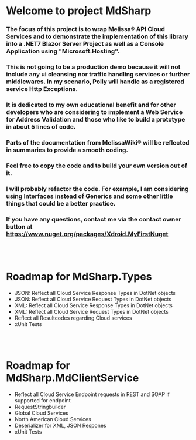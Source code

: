 # Welcome to project MdSharp

### The focus of this project is to wrap Melissa® API Cloud Services and to demonstrate the implementation of this library into a .NET7 Blazor Server Project as well as a Console Application using "Microsoft.Hosting".

### This is not going to be a production demo because it will not include any ui cleansing nor traffic handling services or further middlewares. In my scenario, Polly will handle as a registered service Http Exceptions.

### It is dedicated to my own educational benefit and for other developers who are considering to implement a Web Service for Address Validation and those who like to build a prototype in about 5 lines of code.

### Parts of the documentation from MelissaWiki® will be reflected in summaries to provide a smooth coding.

### Feel free to copy the code and to build your own version out of it.

### I will probably refactor the code. For example, I am considering using Interfaces instead of Generics and some other little things that could be a better practice.

### If you have any questions, contact me via the contact owner button at https://www.nuget.org/packages/Xdroid.MyFirstNuget
<br/>
<br/>

# Roadmap for MdSharp.Types
<ul>
    <li>JSON: Reflect all Cloud Service Response Types in DotNet objects</li>
    <li>JSON: Reflect all Cloud Service Request Types in DotNet objects</li>
    <li>XML:  Reflect all Cloud Service Response Types in DotNet objects</li>
    <li>XML:  Reflect all Cloud Service Request Types in DotNet objects</li>
    <li>Reflect all Resultcodes regarding Cloud services</li>
    <li>xUnit Tests</li>
</ul>
<br/>
<br/>

# Roadmap for MdSharp.MdClientService
<ul>
    <li>Reflect all Cloud Service Endpoint requests in REST and SOAP if supported for endpoint</li>
    <li>RequestStringbuilder</li>
    <li>Global Cloud Services</li>
    <li>North American Cloud Services</li>
    <li>Deserializer for XML, JSON Respones</li>
    <li>xUnit Tests</li>
</ul>
